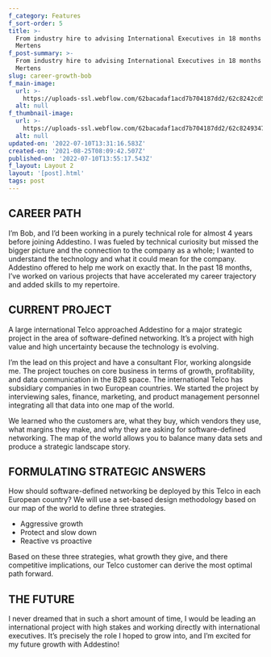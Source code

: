 ```yaml
---
f_category: Features
f_sort-order: 5
title: >-
  From industry hire to advising International Executives in 18 months with Bob
  Mertens
f_post-summary: >-
  From industry hire to advising International Executives in 18 months with Bob
  Mertens
slug: career-growth-bob
f_main-image:
  url: >-
    https://uploads-ssl.webflow.com/62bacadaf1acd7b704187dd2/62c8242cd5c3fb1ee468ddee_Artboard%207.png
  alt: null
f_thumbnail-image:
  url: >-
    https://uploads-ssl.webflow.com/62bacadaf1acd7b704187dd2/62c8249347e41308e6acfc30_Artboard%209.png
  alt: null
updated-on: '2022-07-10T13:31:16.583Z'
created-on: '2021-08-25T08:09:42.507Z'
published-on: '2022-07-10T13:55:17.543Z'
f_layout: Layout 2
layout: '[post].html'
tags: post
---
```


CAREER PATH
-----------

I’m Bob, and I’d been working in a purely technical role for almost 4 years before joining Addestino. I was fueled by technical curiosity but missed the bigger picture and the connection to the company as a whole; I wanted to understand the technology and what it could mean for the company. Addestino offered to help me work on exactly that. In the past 18 months, I’ve worked on various projects that have accelerated my career trajectory and added skills to my repertoire.

CURRENT PROJECT
---------------

A large international Telco approached Addestino for a major strategic project in the area of software-defined networking. It’s a project with high value and high uncertainty because the technology is evolving.

I’m the lead on this project and have a consultant Flor, working alongside me. The project touches on core business in terms of growth, profitability, and data communication in the B2B space. The international Telco has subsidiary companies in two European countries. We started the project by interviewing sales, finance, marketing, and product management personnel integrating all that data into one map of the world.

We learned who the customers are, what they buy, which vendors they use, what margins they make, and why they are asking for software-defined networking. The map of the world allows you to balance many data sets and produce a strategic landscape story.

FORMULATING STRATEGIC ANSWERS
-----------------------------

How should software-defined networking be deployed by this Telco in each European country? We will use a set-based design methodology based on our map of the world to define three strategies.

*   Aggressive growth
*   Protect and slow down
*   Reactive vs proactive

Based on these three strategies, what growth they give, and there competitive implications, our Telco customer can derive the most optimal path forward.

THE FUTURE
----------

I never dreamed that in such a short amount of time, I would be leading an international project with high stakes and working directly with international executives. It’s precisely the role I hoped to grow into, and I’m excited for my future growth with Addestino!

‍
-
